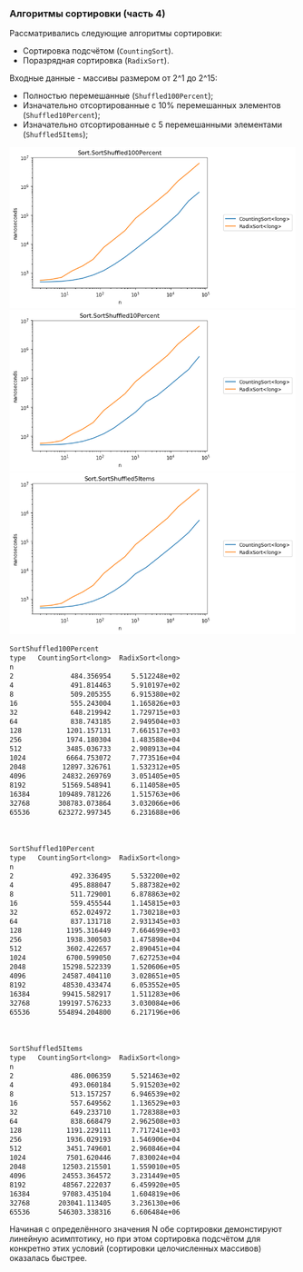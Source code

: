 ### Алгоритмы сортировки (часть 4)

Рассматривались следующие алгоритмы сортировки:
* Сортировка подсчётом (`CountingSort`).
* Поразрядная сортировка (`RadixSort`).

Входные данные - массивы размером от 2^1 до 2^15:
* Полностью перемешанные (`Shuffled100Percent`);
* Изначательно отсортированные с 10% перемешанных элементов (`Shuffled10Percent`);
* Изначательно отсортированные с 5 перемешанными элементами (`Shuffled5Items`);

![Shuffled100Percent](https://github.com/vitalyisaev2/algo-2019-04/blob/master/08_sort/report/SortShuffled100Percent.png)
![Shuffled10Percent](https://github.com/vitalyisaev2/algo-2019-04/blob/master/08_sort/report/SortShuffled10Percent.png)
![Shuffled5Items](https://github.com/vitalyisaev2/algo-2019-04/blob/master/08_sort/report/SortShuffled5Items.png)

```
SortShuffled100Percent
type   CountingSort<long>  RadixSort<long>
n                                         
2              484.356954     5.512248e+02
4              491.814463     5.910197e+02
8              509.205355     6.915380e+02
16             555.243004     1.165826e+03
32             648.219942     1.729715e+03
64             838.743185     2.949504e+03
128           1201.157131     7.661517e+03
256           1974.180304     1.483588e+04
512           3485.036733     2.908913e+04
1024          6664.753072     7.773516e+04
2048         12897.326761     1.532312e+05
4096         24832.269769     3.051405e+05
8192         51569.548941     6.114058e+05
16384       109489.781226     1.515763e+06
32768       308783.073864     3.032066e+06
65536       623272.997345     6.231688e+06



SortShuffled10Percent
type   CountingSort<long>  RadixSort<long>
n                                         
2              492.336495     5.532200e+02
4              495.888047     5.887382e+02
8              511.729001     6.878863e+02
16             559.455544     1.145815e+03
32             652.024972     1.730218e+03
64             837.131718     2.931345e+03
128           1195.316449     7.664699e+03
256           1938.300503     1.475898e+04
512           3602.422657     2.890451e+04
1024          6700.599050     7.627253e+04
2048         15298.522339     1.520606e+05
4096         24587.404110     3.028651e+05
8192         48530.433474     6.053552e+05
16384        99415.582917     1.511283e+06
32768       199197.576233     3.030084e+06
65536       554894.204800     6.217196e+06



SortShuffled5Items
type   CountingSort<long>  RadixSort<long>
n                                         
2              486.006359     5.521463e+02
4              493.060184     5.915203e+02
8              513.157257     6.946539e+02
16             557.649562     1.136529e+03
32             649.233710     1.728388e+03
64             838.668479     2.962508e+03
128           1191.229111     7.717241e+03
256           1936.029193     1.546906e+04
512           3451.749601     2.960846e+04
1024          7501.620446     7.830024e+04
2048         12503.215501     1.559010e+05
4096         24553.364572     3.231449e+05
8192         48567.222037     6.459920e+05
16384        97083.435104     1.604819e+06
32768       203041.113405     3.236130e+06
65536       546303.338316     6.606484e+06
```

Начиная с определённого значения N обе сортировки демонстируют линейную асимптотику, но при этом сортировка подсчётом для конкретно этих условий (сортировки целочисленных массивов) оказалась быстрее.

